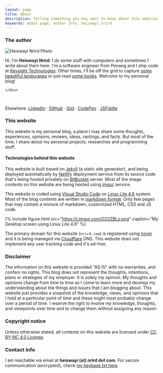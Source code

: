 ```yaml
---
layout: page
title: About
description: Telling something you may want to know about this website and the author info.
keywords: about page, author info, heiswayi nrird
---
```


### The author

<div class="author-info">
	<div class="with-avatar">
		<div class="photo">
			<img src="https://avatars0.githubusercontent.com/u/13794983?v=4" alt="Heiswayi Nrird Photo">
		</div>
		<p class="intro-text">Hi. I'm <strong>Heiswayi Nrird</strong>. I do some stuff with computers and sometimes I write about them here. I'm a software engineer from Penang and I ship code at <a href="https://www.keysight.com">Keysight Technologies</a>. Other times, I'll be off the grid to capture <a href="{{ "/photography" | prepend: site.baseurl | prepend: site.url }}"><i class="em em-camera_with_flash"></i> some beautiful landscapes</a> or just read <a href="{{ "/books-i-read" | prepend: site.baseurl | prepend: site.url }}">some books</a>. Welcome to my personal blog!</p>

	</div>
</div>

<div style="clear:both;padding-top:1rem"><p>Elsewhere: <a href="https://my.linkedin.com/in/nrird">LinkedIn</a> &middot; <a href="https://github.com/heiswayi">GitHub</a> &middot; <a href="https://gist.github.com/heiswayi">Gist</a> &middot; <a href="http://codepen.io/heiswayi/">CodePen</a> &middot; <a href="http://jsfiddle.net/user/heiswayi/">JSFiddle</a></p></div>

### This website

This website is my personal blog, a place I may share some thoughts, experiences, opinions, reviews, ideas, rantings, and facts. But most of the time, I share about my personal projects, researches and programming stuff.

#### Technologies behind this website

This website is built based on [Jekyll](http://jekyllrb.com) (a static site generator), and being deployed automatically by [Netlify](https://www.netlify.com/) deployment service from its source code that's being hosted privately on [BitBucket](https://bitbucket.org/heiswayi/) server. Most of the image contents on this website are being hosted using [imgur](https://imgur.com/) service.

This website is coded using [Visual Studio Code](https://code.visualstudio.com/) on [Linux Lite 4.6](https://www.linuxliteos.com/) system. Most of the blog contents are written in [markdown format](/markdown-cheatsheet). Only few pages that may contain a mixture of markdown, customized HTML, CSS and JS code.

{%
    include figure.html 
    src="https://i.imgur.com/O23ZBLz.png" 
    caption="My Desktop screen using Linux Lite 4.6"
%}

The primary domain for this website (`nrird.com`) is registered using [hover](https://www.hover.com/) and it is being managed via [Cloudflare](https://www.cloudflare.com/) DNS. This website does not implement any user tracking code and it's ad-free.

### Disclaimer

The information on this website is provided "AS IS" with no warranties, and confers no rights. This blog does not represent the thoughts, intentions, plans or strategies of my employer. It is solely my opinion. My thoughts and opinions change from time to time as I come to learn more and develop my understanding about the things and issues that I am blogging about. This website just provides a snapshot of the knowledge, views, and opinions that I hold at a particular point of time and these might most probably change over a period of time. I reserve the right to evolve my knowledge, thoughts, and viewpoints over time and to change them without assigning any reason.

### Copyright notice

Unless otherwise stated, all contents on this website are licensed under [CC BY-NC 4.0 License](https://creativecommons.org/licenses/by-nc/4.0/).

### Contact info

I am reachable via email at <strong>heiswayi <span style="display:none">-antispam-</span> (at) <span style="display:none">-antispam-</span>nrird dot com</strong>. For secure communication (encrypted), check [my keybase.txt here](keybase.txt).